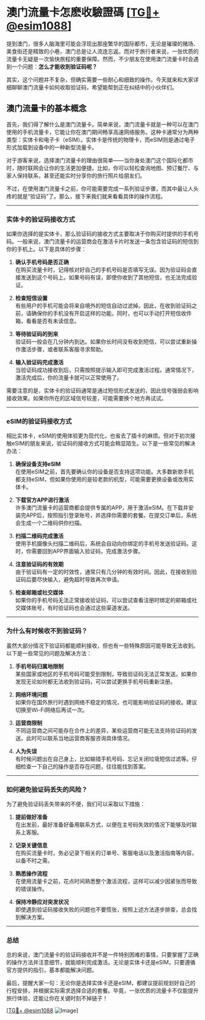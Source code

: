 # 澳门流量卡怎麽收驗證碼 [[TG💪+ @esim1088](https://t.me/s/esim1088)]

提到澳门，很多人脑海里可能会浮现出那座繁华的国际都市，无论是璀璨的赌场、美食街还是精致的小巷，澳门总是让人流连忘返。而对于旅行者来说，一张优质的流量卡无疑是一次愉快旅程的重要保障。然而，不少朋友在使用澳门流量卡时会遇到一个问题：**怎么才能收到验证码呢？**

其实，这个问题并不复杂，但确实需要一些耐心和细致的操作。今天就来和大家详细聊聊澳门流量卡如何收取验证码，希望能帮到正在纠结中的小伙伴们。

## 澳门流量卡的基本概念

首先，我们得了解什么是澳门流量卡。简单来说，澳门流量卡就是一种可以在澳门使用的手机流量卡，它能让你在澳门期间畅享高速网络服务。这种卡通常分为两种类型：实体卡和电子卡（eSIM）。实体卡是传统的物理卡，而eSIM则是通过电子形式加载到设备中的一种新型流量卡。

对于游客来说，选择澳门流量卡的理由很简单——当你身处澳门这个国际化都市时，随时联网会让你的生活更加便捷。比如，你可以轻松查询地图、预订餐厅、与家人保持联系，甚至还能实时分享你的旅行照片给朋友们。

不过，在使用澳门流量卡之前，你可能需要完成一系列验证步骤，而其中最让人头疼的就是“验证码”了。那么，接下来我们就来看看具体的操作流程。

---

### **实体卡的验证码接收方式**

如果你选择的是实体卡，那么验证码的接收方式主要取决于你购买时提供的手机号码。一般来说，澳门流量卡的运营商会在激活卡片时发送一条包含验证码的短信到你的手机上。以下是具体的步骤：

1. **确认手机号码是否正确**  
   在购买流量卡时，记得核对好自己的手机号码是否填写无误。因为验证码会直接发送到这个号码上。如果号码有误，即使你收到了其他短信，也无法完成验证。

2. **检查短信设置**  
   有些用户的手机可能会将来自境外的短信自动过滤掉。因此，在收到验证码之前，请确保你的手机没有开启这样的功能。同时，也可以手动打开短信收件箱，看看是否有未读信息。

3. **等待验证码的到来**  
   验证码一般会在几分钟内到达。如果你长时间没有收到短信，可以尝试重新操作激活步骤，或者联系客服寻求帮助。

4. **输入验证码完成激活**  
   当验证码成功接收到后，只需按照提示输入即可完成激活过程。通常情况下，激活完成后，你的流量卡就可以正常使用了。

需要注意的是，实体卡的验证码通常是通过短信形式发送的，因此信号强弱会影响接收效果。如果你所在的区域信号较差，可能需要换个地方再试试。

---

### **eSIM的验证码接收方式**

相比实体卡，eSIM的使用体验更为现代化，也省去了插卡的麻烦。但对于初次接触eSIM的朋友来说，验证码的接收方式可能会稍显陌生。以下是一些常见的解决办法：

1. **确保设备支持eSIM**  
   在使用eSIM之前，首先要确认你的设备是否支持这项功能。大多数新款手机都支持eSIM，但如果你使用的是较老款的机型，可能需要更换设备或改用实体卡。

2. **下载官方APP进行激活**  
   许多澳门流量卡的运营商都会提供专属的APP，用于激活eSIM。在下载并安装完APP后，按照指引登录账号，并选择你需要的套餐。在提交订单后，系统会生成一个二维码供你扫描。

3. **扫描二维码完成激活**  
   使用手机摄像头扫描二维码后，系统会自动向你绑定的手机号发送验证码。这时，你需要回到APP界面输入验证码，完成激活步骤。

4. **注意验证码的有效期**  
   由于验证码有一定的时效性，通常只有几分钟的有效时间。因此，在接收到验证码后要尽快输入，避免超时导致再次申请。

5. **检查邮箱或社交媒体**  
   如果你的手机号码无法正常接收验证码，可以尝试查看注册时绑定的邮箱或社交媒体账号，有时验证码也会通过这些渠道发送。

---

### **为什么有时候收不到验证码？**

虽然大部分情况下验证码都能顺利接收，但也有一些特殊原因可能导致无法收到。以下是一些常见的问题及解决方法：

1. **手机号码归属地限制**  
   某些国家或地区的手机号码可能受到限制，导致验证码无法正常发送。如果你发现无论如何都无法收到验证码，可以尝试更换手机号码重新注册。

2. **网络环境问题**  
   如果你在国外旅行时遇到网络不稳定的情况，也可能影响验证码的接收。建议切换至Wi-Fi网络后再试一次。

3. **运营商限制**  
   不同运营商之间可能存在合作上的差异，某些运营商可能无法支持验证码的发送。此时可以联系当地运营商客服咨询具体情况。

4. **人为失误**  
   有时候问题出在自己身上，比如输错手机号码、忘记关闭垃圾短信过滤等。仔细检查一下自己的操作是否存在问题，往往能找到答案。

---

### **如何避免验证码丢失的风险？**

为了避免验证码丢失带来的不便，我们可以采取以下措施：

1. **提前做好准备**  
   在出发前，最好准备好备用联系方式，以便在主号码失效的情况下能够及时联系上客服。

2. **记录关键信息**  
   在购买流量卡时，务必记录下相关的订单号、客服电话以及激活指南等内容，以备不时之需。

3. **熟悉操作流程**  
   在使用流量卡之前，花点时间熟悉整个激活流程，这样可以减少因紧张而导致的错误操作。

4. **保持冷静应对突发状况**  
   即使遇到验证码接收失败的问题也不要慌张，按照上述方法逐步排查，总会找到解决方案。

---

### **总结**

总的来说，澳门流量卡的验证码接收并不是一件特别困难的事情，只要掌握了正确的操作方法并注意细节，就能顺利完成激活。无论是实体卡还是eSIM，只要遵循官方提供的指引，基本都能解决问题。

最后，提醒大家一句：无论你是选择实体卡还是eSIM，都建议提前规划好自己的行程安排，并根据实际需求选择合适的套餐。毕竟，一张优质的流量卡不仅能提升旅行体验，还能让你在关键时刻不掉链子！

[[TG💪+ @esim1088](https://t.me/s/esim1088) ![Image](https://i.postimg.cc/4NQfJmqS/Snipaste-2025-05-13-00-14-12.png)]